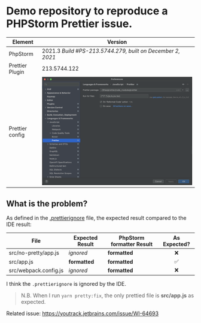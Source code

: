 # Demo repository to reproduce a PHPStorm Prettier issue.

| Element         | Version                                                     |
|-----------------|-------------------------------------------------------------|
| PhpStorm        | 2021.3 _Build #PS-213.5744.279, built on December 2, 2021_  |
| Prettier Plugin | 213.5744.122                                                |
| Prettier config | ![config](config.jpg)                                       |

## What is the problem?

As defined in the [.prettierignore](.prettierignore) file, the expected result compared to the IDE result:

| File                  | Expected Result  | PhpStorm formatter Result | As Expected? |
|-----------------------|------------------|---------------------------|:------------:|
| src/no-pretty/app.js  | _ignored_        | **formatted**             |      ❌       |
| src/app.js            | **formatted**    | **formatted**             |      ✅       |
| src/webpack.config.js | _ignored_        | **formatted**             |      ❌       |

I think the `.prettierignore` is ignored by the IDE.

> N.B. When I run `yarn pretty:fix`, the only prettied file is **src/app.js** as expected.

Related issue: https://youtrack.jetbrains.com/issue/WI-64693
